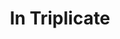 ---
layout: project
permalink: /in_triplicate/
title: "In Triplicate"
created: "October 2016"
root: "/assets/in_triplicate/"
bg-video: >
  <iframe src="https://player.vimeo.com/video/249836876" width="640" height="360" frameborder="0" webkitallowfullscreen mozallowfullscreen allowfullscreen></iframe>

description: >
  In Triplicate is a custom audio/visual instrument originally developed for the New Interfaces in Musical Expression showcase. Using a live camera and a live microphone, quick samples of sound and video can be chopped up and distorted using granular synthesis and slit-scan techniques. Photos by AV Kim, Leon Eckert, and Skye Morse-Hodgson.

performances:
  - event: "SXSW Interactive Conference"
    date: "March 2016"
    location: "Austin, Texas"
  - event: "Mixed Signals"
    date: "February 2016"
    venue: "Umbrella Factory"
    location: "NYC"
  - event: "Pataphysical February "
    date: "February 2016"
    venue: "3-Legged Dog"
    location: "NYC"
  - event: "New Interfaces for Musical Expression"
    date: "December 2015"
    venue: "The Bellhouse"
    location: "NYC"

documentation:
  - "1.jpg"
  - "2.jpg"
  - "3.jpg"
  - "4.jpg"
  - "5.jpg"
  - "6.jpg"
  - "7.jpg"
  - "8.jpg"
---